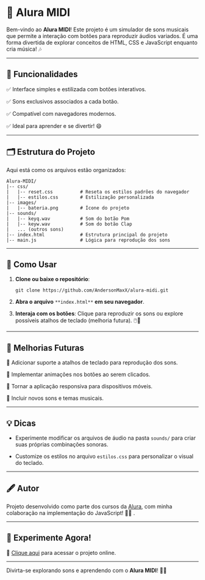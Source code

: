 # 🎵 Alura MIDI

Bem-vindo ao **Alura MIDI**! Este projeto é um simulador de sons musicais que permite a interação com botões para reproduzir áudios variados. É uma forma divertida de explorar conceitos de HTML, CSS e JavaScript enquanto cria música! 🎶

----------

## 🌟 Funcionalidades

✅ Interface simples e estilizada com botões interativos.

✅ Sons exclusivos associados a cada botão.

✅ Compatível com navegadores modernos.

✅ Ideal para aprender e se divertir! 😄

----------

## 🗂️ Estrutura do Projeto

Aqui está como os arquivos estão organizados:

```
Alura-MIDI/
|-- css/
|   |-- reset.css          # Reseta os estilos padrões do navegador
|   |-- estilos.css        # Estilização personalizada
|-- images/
|   |-- bateria.png        # Ícone do projeto
|-- sounds/
|   |-- keyq.wav           # Som do botão Pom
|   |-- keyw.wav           # Som do botão Clap
|   ... (outros sons)
|-- index.html             # Estrutura principal do projeto
|-- main.js                # Lógica para reprodução dos sons
```

----------

## 🚀 Como Usar

1.  **Clone ou baixe o repositório**:
    
    ```
    git clone https://github.com/AndersonMaxX/alura-midi.git
    ```
    
2.  **Abra o arquivo** `**index.html**` **em seu navegador**.
    
3.  **Interaja com os botões**: Clique para reproduzir os sons ou explore possíveis atalhos de teclado (melhoria futura). 🖱️🎹
    

----------

## 🎯 Melhorias Futuras

🔹 Adicionar suporte a atalhos de teclado para reprodução dos sons.

🔹 Implementar animações nos botões ao serem clicados.

🔹 Tornar a aplicação responsiva para dispositivos móveis.

🔹 Incluir novos sons e temas musicais.

----------

## 💡 Dicas

-   Experimente modificar os arquivos de áudio na pasta `sounds/` para criar suas próprias combinações sonoras.
    
-   Customize os estilos no arquivo `estilos.css` para personalizar o visual do teclado.
    

----------

## 🖋️ Autor

Projeto desenvolvido como parte dos cursos da [Alura](https://www.alura.com.br/), com minha colaboração na implementação do JavaScript! 🚀😎 .

----------

## 🥁 Experimente Agora!

🔗 [Clique aqui](https://alura-midi-beta-teal.vercel.app/) para acessar o projeto online.

----------

Divirta-se explorando sons e aprendendo com o **Alura MIDI**! 🌈🎹
